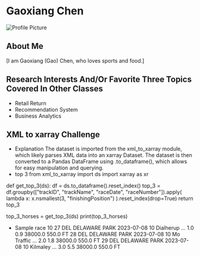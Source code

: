 # Gaoxiang Chen

![Profile Picture](../images/GChen11111.jpg)

## About Me
[I am Gaoxiang (Gao) Chen, who loves sports and food.]

## Research Interests And/Or Favorite Three Topics Covered In Other Classes
- Retail Return
- Recommendation System
- Business Analytics

## XML to xarray Challenge
- Explanation
The dataset is imported from the xml_to_xarray module, which likely parses XML data into an xarray Dataset. The dataset is then converted to a Pandas DataFrame using .to_dataframe(), which allows for easy manipulation and querying.
- top 3
 from xml_to_xarray import ds
import xarray as xr

def get_top_3(ds):
    df = ds.to_dataframe().reset_index()
    top_3 = df.groupby(["trackID", "trackName", "raceDate", "raceNumber"]).apply(
        lambda x: x.nsmallest(3, "finishingPosition")
    ).reset_index(drop=True)
    return top_3

top_3_horses = get_top_3(ds)
print(top_3_horses)

- Sample race 10
27     DEL  DELAWARE PARK  2023-07-08          10           Dialherup  ...               1.0   0.9   38000.0     550.0              FT
28     DEL  DELAWARE PARK  2023-07-08          10          Mo Traffic  ...               2.0   1.8   38000.0     550.0              FT
29     DEL  DELAWARE PARK  2023-07-08          10            Kilmaley  ...               3.0   5.5   38000.0     550.0              FT


